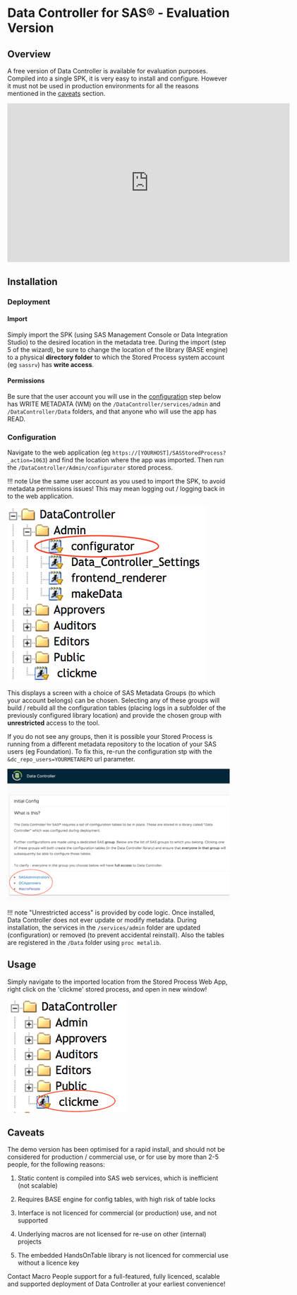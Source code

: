# Data Controller for SAS® - Evaluation Version

## Overview
A free version of Data Controller is available for evaluation purposes. Compiled into a single SPK, it is very easy to install and configure.  However it must not be used in production environments for all the reasons mentioned in the [caveats](#caveats) section.

<iframe src="https://player.vimeo.com/video/328175910" width="640" height="360" frameborder="0" allowfullscreen></iframe>

## Installation

### Deployment

#### Import
Simply import the SPK (using SAS Management Console or Data Integration Studio) to the desired location in the metadata tree.  During the import (step 5 of the wizard), be sure to change the location of the library (BASE engine) to a physical **directory folder** to which the Stored Process system account (eg `sassrv`) has **write access**.

#### Permissions
Be sure that the user account you will use in the [configuration](#configuration) step below has WRITE METADATA (WM) on the `/DataController/services/admin` and `/DataController/Data` folders, and that anyone who will use the app has READ.

### Configuration

Navigate to the web application (eg `https://[YOURHOST]/SASStoredProcess?_action=1063`) and find the location where the app was imported.  Then run the `/DataController/Admin/configurator` stored process.

!!! note
    Use the same user account as you used to import the SPK, to avoid metadata permissions issues!  This may mean logging out / logging back in to the web application.

![evaltree](img/dci_evaltree.png)

This displays a screen with a choice of SAS Metadata Groups (to which your account belongs) can be chosen. Selecting any of these groups will build / rebuild all the configuration tables (placing logs in a subfolder of the previously configured library location) and provide the chosen group with **unrestricted** access to the tool.

If you do not see any groups, then it is possible your Stored Process is running from a different metadata repository to the location of your SAS users (eg Foundation).  To fix this, re-run the configuration stp with the `&dc_repo_users=YOURMETAREPO` url parameter.

![evaltree](img/dci_evalconfig.png)

!!! note
    "Unrestricted access" is provided by code logic.  Once installed, Data Controller does not ever update or modify metadata.  During installation, the services in the `/services/admin` folder are updated (configuration) or removed (to prevent accidental reinstall).  Also the tables are registered in the `/Data` folder using `proc metalib`.

## Usage

Simply navigate to the imported location from the Stored Process Web App, right click on the 'clickme' stored process, and open in new window!

![evaltree](img/dci_evallaunch.png)


## Caveats

The demo version has been optimised for a rapid install, and should not be considered for production / commercial use, or for use by more than 2-5 people, for the following reasons:

1) Static content is compiled into SAS web services, which is inefficient (not scalable)

2) Requires BASE engine for config tables, with high risk of table locks

3) Interface is not licenced for commercial (or production) use, and not supported

4) Underlying macros are not licensed for re-use on other (internal) projects

5) The embedded HandsOnTable library is not licenced for commercial use without a licence key

Contact Macro People support for a full-featured, fully licenced, scalable and supported deployment of Data Controller at your earliest convenience!